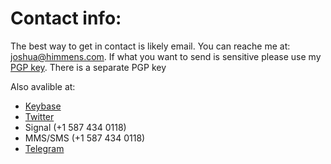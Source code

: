 # Contact info:

The best way to get in contact is likely email. You can reache me at: [joshua@himmens.com](mailto:joshua@himmens.com). 
If what you want to send is sensitive please use my 
[PGP key](https://github.com/Joshuah143/Joshuah143/blob/main/publickey.joshua%40himmens.com-4d964bfa90cb300e14da1e4a2aae7151ebad8ff3.asc). There is a separate PGP key 

Also avalible at:

- [Keybase](https://keybase.io/joshuah143)
- [Twitter](https://twitter.com/JoshuaHimmens)
- Signal (+1 587 434 0118)
- MMS/SMS (+1 587 434 0118)
- [Telegram](tg://resolve?domain=joshuahimmens)
